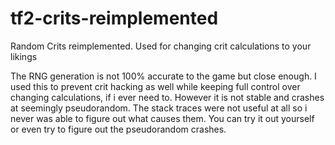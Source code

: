 # tf2-crits-reimplemented
Random Crits reimplemented. Used for changing crit calculations to your likings

The RNG generation is not 100% accurate to the game but close enough. 
I used this to prevent crit hacking as well while keeping full control over changing calculations, if i ever need to. 
However it is not stable and crashes at seemingly pseudorandom.
The stack traces were not useful at all so i never was able to figure out what causes them.
You can try it out yourself or even try to figure out the pseudorandom crashes.
